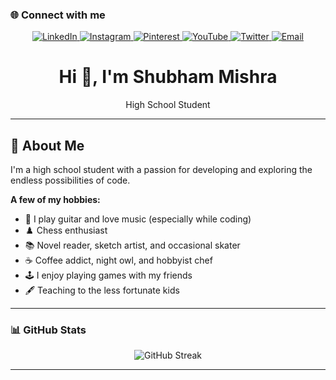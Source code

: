 ### 🌐 Connect with me

<p align="center">
  <a href="https://linkedin.com/in/c3o" target="_blank" rel="noopener noreferrer">
    <img src="https://img.shields.io/badge/LinkedIn-0A66C2?style=for-the-badge&logo=linkedin&logoColor=white" alt="LinkedIn" />
  </a>
  <a href="https://instagram.com/shub.is.a.sailor/" target="_blank" rel="noopener noreferrer">
    <img src="https://img.shields.io/badge/Instagram-E4405F?style=for-the-badge&logo=instagram&logoColor=white" alt="Instagram" />
  </a>
  <a href="https://pinterest.com/shubflexin" target="_blank" rel="noopener noreferrer">
    <img src="https://img.shields.io/badge/Pinterest-BD081C?style=for-the-badge&logo=pinterest&logoColor=white" alt="Pinterest" />
  </a>
  <a href="https://youtube.com/@Tarnished_Shubh" target="_blank" rel="noopener noreferrer">
    <img src="https://img.shields.io/badge/YouTube-FF0000?style=for-the-badge&logo=youtube&logoColor=white" alt="YouTube" />
  </a>
  <a href="https://x.com/ZetsuoNoShub" target="_blank" rel="noopener noreferrer">
    <img src="https://img.shields.io/badge/Twitter-000000?style=for-the-badge&logo=x&logoColor=white" alt="Twitter" />
  </a>
   
  <a href="mailto:shub.professional@gmail.com" target="_blank" rel="noopener noreferrer">
    <img src="https://img.shields.io/badge/Email-000000?style=for-the-badge&logo=gmail&logoColor=red&color=FFFFFF&labelColor=FFFFFF" alt="Email" />
  </a>
</p>

<h1 align="center">Hi 👋, I'm Shubham Mishra</h1>
<p align="center">High School Student</p>

---

## 👋 About Me

I'm a high school student with a passion for developing and exploring the endless possibilities of code.

**A few of my hobbies:**
- 🎸 I play guitar and love music (especially while coding)
- ♟️ Chess enthusiast
- 📚 Novel reader, sketch artist, and occasional skater
- ☕ Coffee addict, night owl, and hobbyist chef
- 🕹️ I enjoy playing games with my friends
- 🖋️ Teaching to the less fortunate kids    
---

### 📊 GitHub Stats

<p align="center">
<img src="https://github-readme-streak-stats-eight.vercel.app?user=ZetsuoNoShub&theme=orange-white" alt="GitHub Streak" />
</p>

---

